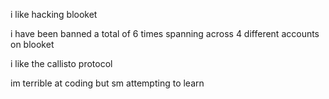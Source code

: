 i like hacking blooket 

i have been banned a total of 6 times spanning across 4 different accounts on blooket



i like the callisto protocol

im terrible at coding but sm attempting to learn
